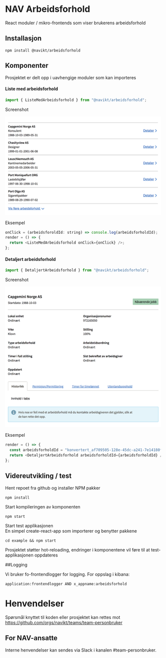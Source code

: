 # NAV Arbeidsforhold

React moduler / mikro-frontends som viser brukerens arbeidsforhold

## Installasjon

```
npm install @navikt/arbeidsforhold
```

## Komponenter


Prosjektet er delt opp i uavhengige moduler som kan importeres

#### Liste med arbeidsforhold

```js
import { ListeMedArbeidsforhold } from "@navikt/arbeidsforhold";
```

Screenshot 

![Screenshot av liste med arbeidsforhold](screenshots/ListeMedArbeidsforhold.png)

Eksempel

```js
onClick = (arbeidsforoldId: string) => console.log(arbeidsforholdId);
render = () => {
  return <ListeMedArbeidsforhold onClick={onClick} />;
};
```

#### Detaljert arbeidsforhold

```js
import { DetaljertArbeidsforhold } from "@navikt/arbeidsforhold";
```

Screenshot

![Screenshot av detaljert arbeidsforhold](screenshots/DetaljertArbeidsforhold.png)


Eksempel

```js
render = () => {
  const arbeidsforholdId = "konvertert_af709505-128e-45dc-a241-7e14180f787d";
  return <DetaljertArbeidsforhold arbeidsforholdId={arbeidsforholdId} />;
};
```

## Videreutvikling / test

Hent repoet fra github og installer NPM pakker

```
npm install
```

Start kompileringen av komponenten

```
npm start
```

Start test applikasjonen <br>
En simpel create-react-app som importerer og benytter pakkene

```
cd example && npm start
```

Prosjektet støtter hot-reloading, endringer i komponentene vil føre til at test-applikasjonen oppdateres

##Logging

Vi bruker fo-frontendlogger for logging. For oppslag i kibana:

```
application:frontendlogger AND x_appname:arbeidsforhold
```

# Henvendelser

Spørsmål knyttet til koden eller prosjektet kan rettes mot https://github.com/orgs/navikt/teams/team-personbruker

## For NAV-ansatte

Interne henvendelser kan sendes via Slack i kanalen #team-personbruker.
